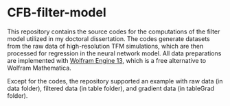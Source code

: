 # CFB-filter-model

This repository contains the source codes for the computations of the filter model utilized in my doctoral dissertation. The codes generate datasets from the raw data of high-resolution TFM simulations, which are then processed for regression in the neural network model. All data preparations are implemented with [Wolfram Engine 13](https://www.wolfram.com/engine), which is a free alternative to Wolfram Mathematica.

Except for the codes, the repository supported an example with raw data (in data folder), filtered data (in table folder), and gradient data (in tableGrad folder).